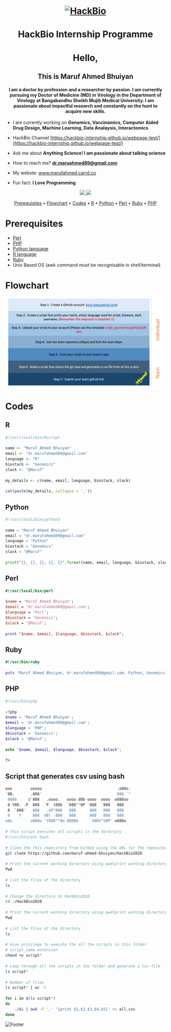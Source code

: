 <h1 align="center">
  <br>
  <a href="https://twitter.com/tbi_internship"><img src="https://pbs.twimg.com/profile_banners/1231617259086413825/1592775608/600x200" alt="HackBio"></a>
</h1>

<h1 align="center"> HackBio Internship Programme </h1>
<h1 align="center"> Hello, </h1>
<h2 align="center"> This is Maruf Ahmed Bhuiyan </h2>
<h4 align="center"> I am a doctor by profession and a researcher by passion. I am currently pursuing my Doctor of Medicine (MD) in Virology in the Department of Virology at Bangabandhu Sheikh Mujib Medical University. I am passionate about impactful research and constantly on the hunt to acquire new skills. </h4>

- I are currently working on **Genomics, Vaccinomics, Computer Aided Drug Design, Machine Learning, Data Analaysis, Interactomics**

- HackBio Channel [https://hackbio-internship.github.io/webpage-test/](https://hackbio-internship.github.io/webpage-test/)

- Ask me about **Anything Science! I am passionate about talking science**

- How to reach me? **dr.maruahmed89@gmail.com**

- My webste: www.marufahmed.carrd.co

- Fun fact: **I Love Programming**

<p align="center">
  <a href="https://opensource.org/licenses/MIT">
    <img src="https://img.shields.io/badge/License-MIT-blue.svg"
  </a>
  <a href="https://github.com/maruf-ahmed-bhuiyan">
      <img src="https://komarev.com/ghpvc/?username=maruf-ahmed-bhuiyan">
  </a>
</p>

<p align="center">
  <a href="#prerequisites">Prerequisites</a> •
  <a href="#flowchart">Flowchart</a> •
  <a href="#Codes">Codes</a> •
  <a href="#R">R</a> •
  <a href="#Python">Python</a> •
  <a href="#Perl">Perl</a> •
  <a href="#Ruby">Ruby</a> •
  <a href="#PHP">PHP</a>
</p>

# Prerequisites 
- [Perl](https://www.perl.org/get.html)
- [PHP](https://www.php.net/)
- [Python language](https://www.python.org/)
- [R language](https://www.r-project.org/)
- [Ruby](https://www.ruby-lang.org/en/)
- Unix Based OS (awk command must be recognisable in shell/terminal)

# Flowchart

![WorkFlow_HackBio](https://github.com/maruf-ahmed-bhuiyan/HackBio2020/blob/master/Workflow.png) <br>

# Codes 
## R
```R
#!/usr/local/bin/Rscript

name <- "Maruf Ahmed Bhuiyan"
email <- "dr.marufahmed89@gmail.com"
language <- "R"
biostack <- "Genomics"
slack <- "@Maruf"

my_details <- c(name, email, language, biostack, slack)
  
cat(paste(my_details, collapse = ',')) 
```
## Python
```python
#!/usr/local/bin/python3

name = "Maruf Ahmed Bhuiyan"
email = "dr.marufahmed89@gmail.com"
language = "Python"
biostack = "Genomics"
slack = "@Maruf"

print("{}, {}, {}, {}, {}".format(name, email, language, biostack, slack))
```
## Perl
```Perl
#!/usr/local/bin/perl

$name = 'Maruf Ahmed Bhuiyan';
$email = 'dr.marufahmed89@gmail.com';
$language = 'Perl';
$biostack = 'Genomics';
$slack = '@Maruf';

print "$name, $email, $language, $biostack, $slack";
```
## Ruby
```Ruby
#!/usr/bin/ruby

puts 'Maruf Ahmed Bhuiyan, dr.marufahmed89@gmail.com, Python, Genomics, @Maruf'
```
## PHP
```PHP
#!/usr/bin/php

<?php
$name = 'Maruf Ahmed Bhuiyan';
$email = 'dr.marufahmed89@gmail.com';
$language = 'PHP';
$biostack = 'Genomics';
$slack = '@Maruf';

echo "$name, $email, $language, $biostack, $slack";

?>
```

## Script that generates csv using bash
```bash
ooo        ooooo                                 .o88o.
`88.       .888'                                 888 `"
 888b     d'888   .oooo.   oooo d8b oooo  oooo  o888oo 
 8 Y88. .P  888  `P  )88b  `888""8P `888  `888   888   
 8  `888'   888   .oP"888   888      888   888   888   
 8    Y     888  d8(  888   888      888   888   888   
o8o        o888o `Y888""8o d888b     `V88V"V8P' o888o  

# this script executes all scripts in the directory
#!/usr/bin/env bash

# Clone the this repository from GitHub using the URL for the repository
git clone https://github.com/maruf-ahmed-bhuiyan/HackBio2020

# Print the current working directory using pwd(print working directory)
Pwd

# List the files of the directory
ls

# Change the directory to HackBio2020
cd ./HackBio2020

# Print the current working directory using pwd(print working directory)
Pwd

# List the files of the directory
ls

# Give privilege to execute the all the scripts in this folder
# script_name.extension
chmod +x script* 
 
# Loop through all the scripts in the folder and generate a Csv file
ls script*

# Number of files
ls script* | wc -l

for i in $(ls script*)
do
	./$i | awk -F ',' '{print $1,$2,$3,$4,$5}' >> all.csv
done
```

![Footer](https://www.nicepng.com/png/full/293-2930429_footer-illustration.png)
